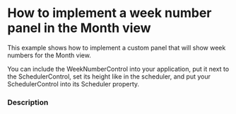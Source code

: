 # How to implement a week number panel in the Month view


<p>This example shows how to implement a custom panel that will show week numbers for the Month view.</p><p>You can include the WeekNumberControl into your application, put it next to the SchedulerControl, set its height like in the scheduler, and put your SchedulerControl into its Scheduler property.</p>


<h3>Description</h3>

<p><br />
</p>

<br/>



